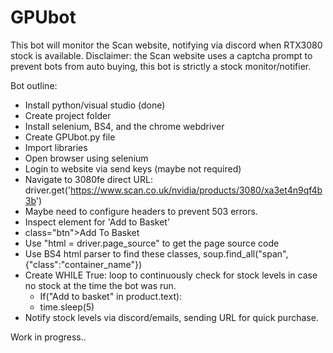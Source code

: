 # GPUbot

This bot will monitor the Scan website, notifying via discord when RTX3080 stock is available.
Disclaimer: the Scan website uses a captcha prompt to prevent bots from auto buying, this bot is strictly a stock monitor/notifier. 

Bot outline:
- Install python/visual studio (done)
- Create project folder
- Install selenium, BS4, and the chrome webdriver
- Create GPUbot.py file
- Import libraries
- Open browser using selenium
- Login to website via send keys (maybe not required)
- Navigate to 3080fe direct URL: driver.get('https://www.scan.co.uk/nvidia/products/3080/xa3et4n9qf4b3b')
- Maybe need to configure headers to prevent 503 errors.
- Inspect element for 'Add to Basket'
- class="btn">Add To Basket
- Use "html = driver.page_source" to get the page source code
- Use BS4 html parser to find these classes, soup.find_all("span", {"class":"container_name"})
- Create WHILE True: loop to continuously check for stock levels in case no stock at the time the bot was run.
  - If("Add to basket" in product.text):
  - time.sleep(5)
- Notify stock levels via discord/emails, sending URL for quick purchase.

Work in progress..
